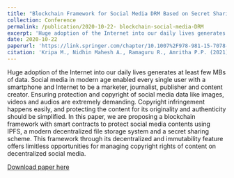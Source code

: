 ```yaml
---
title: "Blockchain Framework for Social Media DRM Based on Secret Sharing"
collection: Conference
permalink: /publication/2020-10-22- blockchain-social-media-DRM
excerpt: 'Huge adoption of the Internet into our daily lives generates at least few MBs of data. Social media in modern age enabled every single user with a smartphone and Internet to be a marketer, journalist, publisher and content creator. Ensuring protection and copyright of social media data like images, videos and audios are extremely demanding. Copyright infringement happens easily, and protecting the content for its originality and authenticity should be simplified.'
date: 2020-10-22
paperurl: 'https://link.springer.com/chapter/10.1007%2F978-981-15-7078-0_43'
citation: 'Kripa M., Nidhin Mahesh A., Ramaguru R., Amritha P.P. (2021) Blockchain Framework for Social Media DRM Based on Secret Sharing. In: Senjyu T., Mahalle P.N., Perumal T., Joshi A. (eds) Information and Communication Technology for Intelligent Systems. ICTIS 2020. Smart Innovation, Systems and Technologies, vol 195. Springer, Singapore. https://doi.org/10.1007/978-981-15-7078-0_43'
---
```


Huge adoption of the Internet into our daily lives generates at least few MBs of data. Social media in modern age enabled every single user with a smartphone and Internet to be a marketer, journalist, publisher and content creator. Ensuring protection and copyright of social media data like images, videos and audios are extremely demanding. Copyright infringement happens easily, and protecting the content for its originality and authenticity should be simplified. In this paper, we are proposing a blockchain framework with smart contracts to protect social media contents using IPFS, a modern decentralized file storage system and a secret sharing scheme. This framework through its decentralized and immutability feature offers limitless opportunities for managing copyright rights of content on decentralized social media.

[Download paper here](https://link.springer.com/chapter/10.1007%2F978-981-15-7078-0_43)

